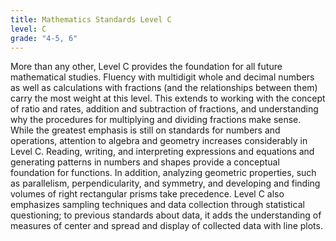 ```yaml
---
title: Mathematics Standards Level C
level: C
grade: "4-5, 6"
---
```

More than any other, Level C provides the foundation for all future mathematical studies. Fluency with multidigit whole and decimal numbers as well as calculations with fractions (and the relationships between them) carry the most weight at this level. This extends to working with the concept of ratio and rates, addition and subtraction of fractions, and understanding why the procedures for multiplying and dividing fractions make sense. While the greatest emphasis is still on standards for numbers and operations, attention to algebra and geometry increases considerably in Level C. Reading, writing, and interpreting expressions and equations and generating patterns in numbers and shapes provide a conceptual foundation for functions. In addition, analyzing geometric properties, such as parallelism, perpendicularity, and symmetry, and developing and finding volumes of right rectangular prisms take precedence. Level C also emphasizes sampling techniques and data collection through statistical questioning; to previous standards about data, it adds the understanding of measures of center and spread and display of collected data with line plots.
